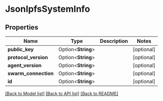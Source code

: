 # JsonIpfsSystemInfo

## Properties

Name | Type | Description | Notes
------------ | ------------- | ------------- | -------------
**public_key** | Option<**String**> |  | [optional]
**protocol_version** | Option<**String**> |  | [optional]
**agent_version** | Option<**String**> |  | [optional]
**swarm_connection** | Option<**String**> |  | [optional]
**id** | Option<**String**> |  | [optional]

[[Back to Model list]](../README.md#documentation-for-models) [[Back to API list]](../README.md#documentation-for-api-endpoints) [[Back to README]](../README.md)


